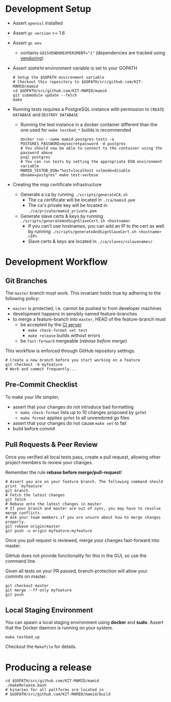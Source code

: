 # Development Setup

* Assert `openssl` installed
* Assert `go version` >= 1.6
* Assert `go env`
  * contains `GO15VENDOREXPERIMENT="1"` (dependencies are tracked using [vendoring](https://golang.org/cmd/go/#hdr-Vendor_Directories))
* Assert `$GOPATH` environment variable is set to your GOPATH

  ```
  # Setup the $GOPATH environment variable
  # Checkout this repository to $GOPATH/src/github.com/KIT-MAMID/mamid
  cd $GOPATH/src/github.com/KIT-MAMID/mamid
  git submodule update --fetch
  make
  ```

* Running tests requires a PostgreSQL instance with permission to `CREATE DATABASE` and `DESTROY DATABASE`
  * Running the test instance in a docker container different than the one used for `make testbed_*` builds is recommended

    ```
    docker run --name mamid-postgres-tests -e POSTGRES_PASSWORD=mysecretpassword -d postgres
    # You should now be able to connect to the container using the password above
    psql postgres
    # You can run tests by setting the appropriate DSN environment variable
    MAMID_TESTDB_DSN="host=localhost sslmode=disable dbname=postgres" make test-verbose
    ```

* Creating the msp certificate infrastructure
  * Generate a ca by running `./scripts/generateCA.sh`
     * The ca certificate will be located in `./ca/mamid.pem`
     * The ca's private key will be located in `./ca/private/mamid_private.pem`
  * Generate slave certs & keys by running `./scripts/generateAndSignSlaveCert.sh <hostname>`
     * If you can't use hostnames, you can add an IP to the cert as well by running `./scripts/generateAndSignSlaveCert.sh <hostname> <IP>`
     * Slave certs & keys are located in `./ca/slaves/<slavename>/`
# Development Workflow

## Git Branches

The `master` branch must work. This invariant holds true by adhering to the following policy:

* `master` is protected, i.e. cannot be pushed to from developer machines
* development happens in sensibly named feature-branches
* to merge a feature-branch into `master`, HEAD of the feature-branch must
  * be accepted by the [CI server](https://jenkins.dogcraft.de)
    * `make check-format vet test`
    * `make release` builds without errors 
  * be `fast-forward` mergeable (*rebase before merge*)

This workflow is enforced through GitHub repository settings.

```
# Create a new branch before you start working on a feature
git checkout -b myfeature
# Work and commit frequently...
```

## Pre-Commit Checklist 

To make your life simpler, 

* assert that your changes do not introduce bad formatting
  * `make check-format` lists up to 10 changes proposed by `gofmt`
  * `make format` applies `gofmt` to all unvendored go files
* assert that your changes do not cause `make vet` to fail
* build before commit

## Pull Requests & Peer Review

Once you verified all local tests pass, create a pull request, allowing other project members to review your changes.

Remember the rule **rebase before merge/pull-request**!

```
# Assert you are on your feature branch. The following command should print `myfeature`
git branch
# Fetch the latest changes
git fetch
# Rebase onto the latest changes in master
# If your branch and master are out of sync, you may have to resolve merge conflicts.
# Ask your team members if you are unsure about how to merge changes properly.
git rebase origin/master
git push -u origin myfeature:myfeature 
```

Once you pull request is reviewed, merge your changes fast-forward into master.

GitHub does not provide functionality for this in the GUI, so use the command line.

Given all tests on your PR passed, branch-protection will allow your commits on master.

```
git checkout master
git merge --ff-only myfeature
git push
```

## Local Staging Environment

You can spawn a local staging environment using **docker** and **sudo**.
Assert that the Docker daemon is running on your system.

```
make testbed_up
```
Checkout the `Makefile` for details.

# Producing a release

```
cd $GOPATH/src/github.com/KIT-MAMID/mamid
./makeRelease.bash
# binaries for all paltforms are located in
# $GOPATH/src/github.com/KIT-MAMID/mamid/build 
```

